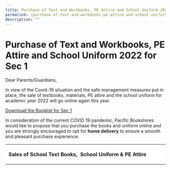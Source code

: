 ```yaml
---
title: Purchase of Text and Workbooks, PE Attire and School Uniform 2022 for Sec 1
permalink: /purchase-of-text-and-workbooks-pe-attire-and-school-uniform-2022/
description: ""
---
```

# Purchase of Text and Workbooks, PE Attire and School Uniform 2022 for Sec 1

Dear Parents/Guardians,

In view of the Covid-19 situation and the safe management measures put in place, the sale of textbooks, materials, PE attire and the school uniform for academic year 2022 will go online again this year.

[Download the Booklist for Sec 1](https://tanjongkatongsec.moe.edu.sg/wp-content/uploads/2021/10/TKSS-S1-BOOKLIST.pdf)

In consideration of the current COVID 19 pandemic, Pacific Bookstores would like to propose that you purchase the books and uniform online and you are strongly encouraged to opt for **home delivery** to ensure a smooth and pleasant purchase experience.

<table width="0" style="box-sizing: inherit; border-collapse: collapse; border-spacing: 0px; max-width: 100%; width: 856.333px;"><tbody style="box-sizing: inherit;"><tr style="box-sizing: inherit; background: rgb(255, 255, 255);"><td colspan="2" width="602" style="box-sizing: inherit; padding: 5px 10px; width: 856.333px;"><p style="box-sizing: inherit; font-size: 1em;"><strong style="box-sizing: inherit; font-weight: bold;">Sales of School Text Books,&nbsp; School Uniform &amp; PE Attire</strong></p></td></tr></tbody></table>